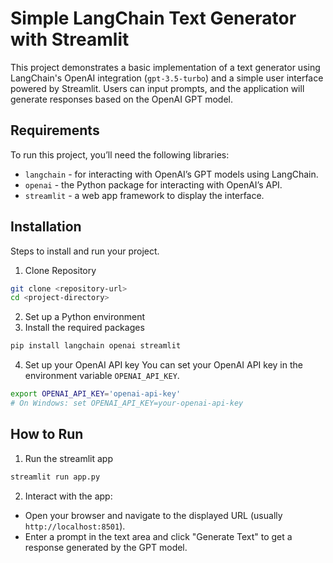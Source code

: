 # Simple LangChain Text Generator with Streamlit
This project demonstrates a basic implementation of a text generator using LangChain's OpenAI integration (`gpt-3.5-turbo`) and a simple user interface powered by Streamlit. Users can input prompts, and the application will generate responses based on the OpenAI GPT model.

## Requirements
To run this project, you’ll need the following libraries:

- `langchain` - for interacting with OpenAI’s GPT models using LangChain.
- `openai` - the Python package for interacting with OpenAI’s API.
- `streamlit` - a web app framework to display the interface.


## Installation
Steps to install and run your project.
1. Clone Repository 

```bash
git clone <repository-url>
cd <project-directory>
```
2. Set up a Python environment
3. Install the required packages

```bash 
pip install langchain openai streamlit
```
4. Set up your OpenAI API key
You can set your OpenAI API key in the environment variable `OPENAI_API_KEY`.

```bash 
export OPENAI_API_KEY='openai-api-key'
# On Windows: set OPENAI_API_KEY=your-openai-api-key
```
## How to Run
1. Run the streamlit app
```bash
streamlit run app.py
```

2. Interact with the app:

- Open your browser and navigate to the displayed URL (usually `http://localhost:8501`).
- Enter a prompt in the text area and click "Generate Text" to get a response generated by the GPT model.











